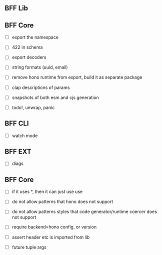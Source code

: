 ## BFF Lib

## BFF Core

- [ ] export the namespace

- [ ] 422 in schema

- [ ] export decoders
- [ ] string formats (uuid, email)

- [ ] remove hono runtime from export, build it as separate package

- [ ] clap descriptions of params
- [ ] snapshots of both esm and cjs generation

- [ ] todo!, unwrap, panic

## BFF CLI

- [ ] watch mode

## BFF EXT

- [ ] diags

## BFF Core

- [ ] if it uses \*, then it can just use use
- [ ] do not allow patterns that hono does not support
- [ ] do not allow patterns styles that code generator/runtime coercer does not support
- [ ] require backend=hono config, or version

- [ ] assert header etc is imported from lib

- [ ] future tuple args
